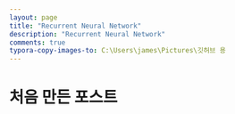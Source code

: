 ```yaml
---
layout: page
title: "Recurrent Neural Network"
description: "Recurrent Neural Network"
comments: true
typora-copy-images-to: C:\Users\james\Pictures\깃허브 용
---
```


# 처음 만든 포스트
